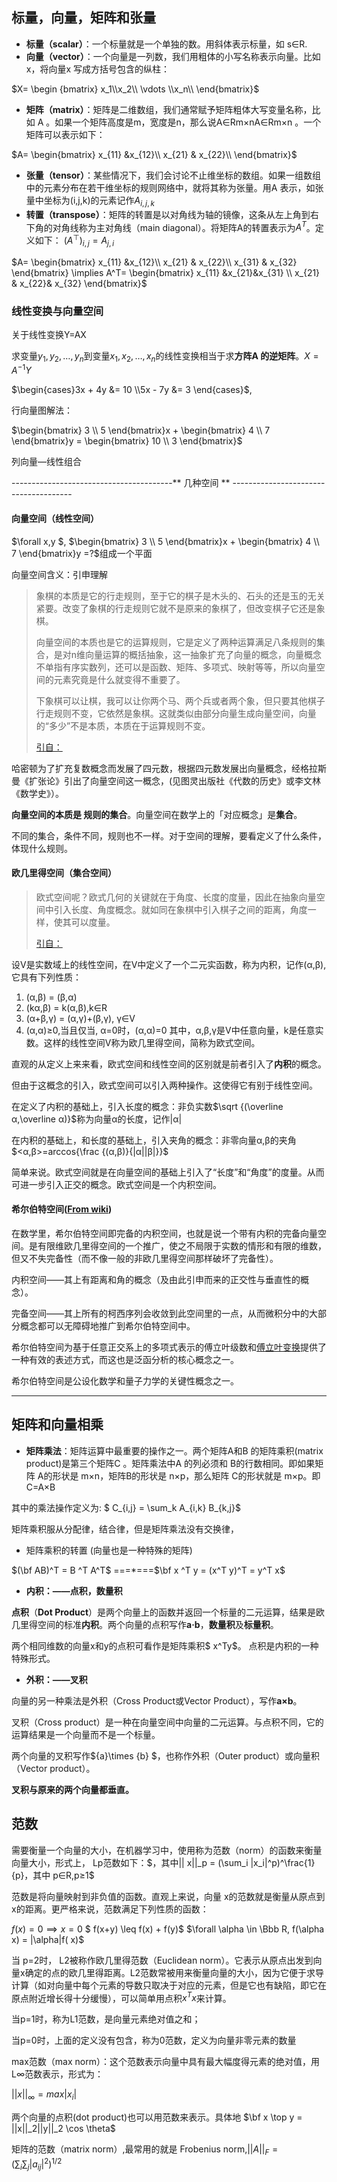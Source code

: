 ## **标量，向量，矩阵和张量**

- **标量（scalar）**：一个标量就是一个单独的数。用斜体表示标量，如 s∈R.
- **向量（vector）**：一个向量是一列数，我们用粗体的小写名称表示向量。比如 x，将向量x 写成方括号包含的纵柱： 

$X=  \begin {bmatrix} x_1\\x_2\\ \vdots \\x_n\\ \end{bmatrix}$

- **矩阵（matrix）**：矩阵是二维数组，我们通常赋予矩阵粗体大写变量名称，比如 A 。如果一个矩阵高度是m，宽度是n，那么说A∈Rm×nA∈Rm×n 。一个矩阵可以表示如下：

$A= \begin{bmatrix} x_{11} &x_{12}\\ x_{21} & x_{22}\\  \end{bmatrix}$

- **张量（tensor）**：某些情况下，我们会讨论不止维坐标的数组。如果一组数组中的元素分布在若干维坐标的规则网络中，就将其称为张量。用A 表示，如张量中坐标为(i,j,k)的元素记作$A_{i,j,k}$
- **转置（transpose）**：矩阵的转置是以对角线为轴的镜像，这条从左上角到右下角的对角线称为主对角线（main diagonal）。将矩阵A的转置表示为$A^T$。定义如下： $(A^⊤)_{i,j}=A_{j,i}$

$A= \begin{bmatrix} x_{11} &x_{12}\\ x_{21} & x_{22}\\ x_{31} & x_{32} \end{bmatrix} \implies  A^T= \begin{bmatrix} x_{11} &x_{21}&x_{31} \\ x_{21} & x_{22}& x_{32} \end{bmatrix}$

### 线性变换与向量空间

关于线性变换Y=AX

求变量$y_1,y_2,…,y_n$到变量$x_1,x_2,…,x_n$的线性变换相当于求**方阵A 的逆矩阵**。$X=A^{-1}Y$

$\begin{cases}3x + 4y  &= 10 \\5x - 7y  &= 3 \end{cases}$, 

行向量图解法：

$\begin{bmatrix} 3 \\ 5 \end{bmatrix}x + \begin{bmatrix} 4 \\ 7 \end{bmatrix}y = \begin{bmatrix} 10 \\ 3 \end{bmatrix}$

列向量—线性组合

----------------------------------------** 几种空间 ** --------------------------------------

#### 向量空间（线性空间）

$\forall x,y $, $\begin{bmatrix} 3 \\ 5 \end{bmatrix}x + \begin{bmatrix} 4 \\ 7 \end{bmatrix}y =?$组成一个平面

向量空间含义：引申理解

> 象棋的本质是它的行走规则，至于它的棋子是木头的、石头的还是玉的无关紧要。改变了象棋的行走规则它就不是原来的象棋了，但改变棋子它还是象棋。
>
> 向量空间的本质也是它的运算规则，它是定义了两种运算满足八条规则的集合，是对n维向量运算的概括抽象，这一抽象扩充了向量的概念，向量概念不单指有序实数列，还可以是函数、矩阵、多项式、映射等等，所以向量空间的元素究竟是什么就变得不重要了。
>
> 下象棋可以让棋，我可以让你两个马、两个兵或者两个象，但只要其他棋子行走规则不变，它依然是象棋。这就类似由部分向量生成向量空间，向量的“多少”不是本质，本质在于运算规则不变。
>
> [引自：](https://www.zhihu.com/question/21833200/answer/37140675)

哈密顿为了扩充复数概念而发展了四元数，根据四元数发展出向量概念，经格拉斯曼《扩张论》引出了向量空间这一概念，(见图灵出版社《代数的历史》或李文林《数学史》）。

**向量空间的本质是 规则的集合**。向量空间在数学上的「对应概念」是**集合**。

不同的集合，条件不同，规则也不一样。对于空间的理解，要看定义了什么条件，体现什么规则。

#### 欧几里得空间（集合空间）

> 欧式空间呢？欧式几何的关键就在于角度、长度的度量，因此在抽象向量空间中引入长度、角度概念。就如同在象棋中引入棋子之间的距离，角度一样，使其可以度量。
>
> [引自：](https://www.zhihu.com/question/21833200/answer/37140675)

设V是实数域上的线性空间，在V中定义了一个二元实函数，称为内积，记作(α,β),它具有下列性质： 
1) (α,β) = (β,α) 
2) (kα,β) = k(α,β),k∈R 
3) (α+β,γ) = (α,γ)+(β,γ), γ∈V 
4) (α,α)≥0,当且仅当, α=0时，(α,α)=0 
其中，α,β,γ是V中任意向量，k是任意实数。这样的线性空间V称为欧几里得空间，简称为欧式空间。

直观的从定义上来来看，欧式空间和线性空间的区别就是前者引入了**内积**的概念。

但由于这概念的引入，欧式空间可以引入两种操作。这使得它有别于线性空间。

在定义了内积的基础上，引入长度的概念：非负实数$\sqrt {(\overline α,\overline α)}$称为向量α的长度，记作|α|

在内积的基础上，和长度的基础上，引入夹角的概念：非零向量α,β的夹角$<α,β>=arccos{\frac {(α,β)}{|α||β|}}$

简单来说。欧式空间就是在向量空间的基础上引入了“长度”和“角度”的度量。从而可进一步引入正交的概念。欧式空间是一个内积空间。

#### 希尔伯特空间([From wiki](https://zh.wikipedia.org/wiki/%E5%B8%8C%E5%B0%94%E4%BC%AF%E7%89%B9%E7%A9%BA%E9%97%B4))

在数学里，希尔伯特空间即完备的内积空间，也就是说一个带有内积的完备向量空间。是有限维欧几里得空间的一个推广，使之不局限于实数的情形和有限的维数，但又不失完备性（而不像一般的非欧几里得空间那样破坏了完备性）。

内积空间——其上有距离和角的概念（及由此引申而来的正交性与垂直性的概念）。

完备空间——其上所有的柯西序列会收敛到此空间里的一点，从而微积分中的大部分概念都可以无障碍地推广到希尔伯特空间中。

希尔伯特空间为基于任意正交系上的多项式表示的傅立叶级数和[傅立叶变换](https://zh.wikipedia.org/wiki/%E5%82%85%E7%AB%8B%E5%8F%B6%E5%8F%98%E6%8D%A2)提供了一种有效的表述方式，而这也是泛函分析的核心概念之一。

希尔伯特空间是公设化数学和量子力学的关键性概念之一。

------

## **矩阵和向量相乘**

- **矩阵乘法**：矩阵运算中最重要的操作之一。两个矩阵A和B 的矩阵乘积(matrix product)是第三个矩阵C 。矩阵乘法中A 的列必须和 B的行数相同。即如果矩阵 A的形状是 m×n，矩阵B的形状是 n×p，那么矩阵 C的形状就是 m×p。即 C=A×B

其中的乘法操作定义为:  $ C_{i,j} = \sum_k A_{i,k} B_{k,j}$

矩阵乘积服从分配律，结合律，但是矩阵乘法没有交换律，

- 矩阵乘积的转置 (向量也是一种特殊的矩阵) 

$(\bf AB)^T = B ^T A^T$  ===*===$\bf x ^T y = (x^T y)^T = y^T x$

- **内积：——点积，数量积**

**点积**（**Dot Product**）是两个向量上的函数并返回一个标量的二元运算，结果是欧几里得空间的标准**内积**。两个向量的点积写作**a·b**，**数量积**及**标量积**。

两个相同维数的向量x和y的点积可看作是矩阵乘积$ x^Ty$。 点积是内积的一种特殊形式。

- **外积：——叉积**

向量的另一种乘法是外积（Cross Product或Vector Product），写作**a×b**。

叉积（Cross product）是一种在向量空间中向量的二元运算。与点积不同，它的运算结果是一个向量而不是一个标量。

两个向量的叉积写作${a}\times {b} $，也称作外积（Outer product）或向量积（Vector product）。

**叉积与原来的两个向量都垂直。**

## 范数

需要衡量一个向量的大小，在机器学习中，使用称为范数（norm）的函数来衡量向量大小，形式上， Lp范数如下：$，其中|| x||_p = (\sum_i |x_i|^p)^\frac{1}{p}，其中 p∈R,p≥1$

范数是将向量映射到非负值的函数。直观上来说，向量 x的范数就是衡量从原点到 x的距离。更严格来说，范数满足下列性质的函数：

$f(x)=0 \implies x =0$
$ f(x+y) \leq f(x) + f(y)$
$\forall \alpha \in \Bbb R,  f(\alpha  x) = |\alpha|f( x)$

当 p=2时， L2被称作欧几里得范数（Euclidean norm）。它表示从原点出发到向量x确定的点的欧几里得距离。L2范数常被用来衡量向量的大小，因为它便于求导计算（如对向量中每个元素的导数只取决于对应的元素，但是它也有缺陷，即它在原点附近增长得十分缓慢），可以简单用点积$x^Tx$来计算。

当p=1时，称为L1范数，是向量元素绝对值之和；

当p=0时，上面的定义没有包含，称为0范数，定义为向量非零元素的数量

max范数（max norm）：这个范数表示向量中具有最大幅度得元素的绝对值，用L∞范数表示，形式为：

$||x||_\infty = max |x_i|$

两个向量的点积(dot product)也可以用范数来表示。具体地 $\bf x \top y = ||x||_2||y||_2 \cos \theta$

矩阵的范数（matrix norm）,最常用的就是 Frobenius norm,$||A||_F = (\sum_i \sum_j |a_{ij}|^2)^{1/2}$
